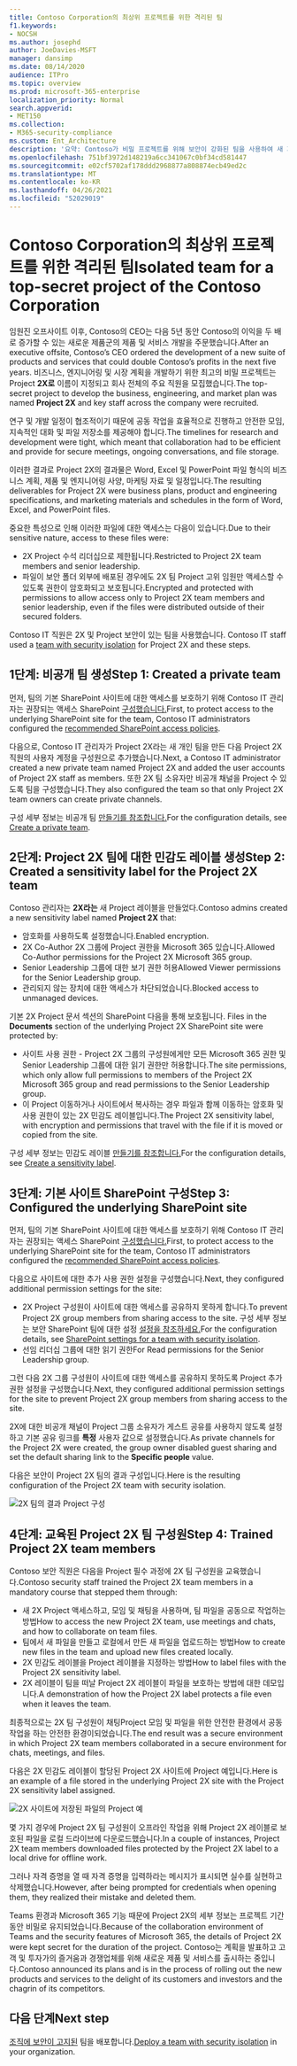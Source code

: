 ```yaml
---
title: Contoso Corporation의 최상위 프로젝트를 위한 격리된 팀
f1.keywords:
- NOCSH
ms.author: josephd
author: JoeDavies-MSFT
manager: dansimp
ms.date: 08/14/2020
audience: ITPro
ms.topic: overview
ms.prod: microsoft-365-enterprise
localization_priority: Normal
search.appverid:
- MET150
ms.collection:
- M365-security-compliance
ms.custom: Ent_Architecture
description: '요약: Contoso가 비밀 프로젝트를 위해 보안이 강화된 팀을 사용하여 새 제품 및 서비스 제품군을 개발하는 방법을 설명하는 방법을 설명하는 문서입니다.'
ms.openlocfilehash: 751bf3972d148219a6cc341067c0bf34cd581447
ms.sourcegitcommit: e02cf5702af178ddd2968877a808874ecb49ed2c
ms.translationtype: MT
ms.contentlocale: ko-KR
ms.lasthandoff: 04/26/2021
ms.locfileid: "52029019"
---
```

# <a name="isolated-team-for-a-top-secret-project-of-the-contoso-corporation"></a><span data-ttu-id="dabf1-103">Contoso Corporation의 최상위 프로젝트를 위한 격리된 팀</span><span class="sxs-lookup"><span data-stu-id="dabf1-103">Isolated team for a top-secret project of the Contoso Corporation</span></span>

<span data-ttu-id="dabf1-104">임원진 오프사이트 이후, Contoso의 CEO는 다음 5년 동안 Contoso의 이익을 두 배로 증가할 수 있는 새로운 제품군의 제품 및 서비스 개발을 주문했습니다.</span><span class="sxs-lookup"><span data-stu-id="dabf1-104">After an executive offsite, Contoso’s CEO ordered the development of a new suite of products and services that could double Contoso’s profits in the next five years.</span></span> <span data-ttu-id="dabf1-105">비즈니스, 엔지니어링 및 시장 계획을 개발하기 위한 최고의 비밀 프로젝트는 Project **2X로** 이름이 지정되고 회사 전체의 주요 직원을 모집했습니다.</span><span class="sxs-lookup"><span data-stu-id="dabf1-105">The top-secret project to develop the business, engineering, and market plan was named **Project 2X** and key staff across the company were recruited.</span></span> 

<span data-ttu-id="dabf1-106">연구 및 개발 일정이 협조적이기 때문에 공동 작업을 효율적으로 진행하고 안전한 모임, 지속적인 대화 및 파일 저장소를 제공해야 합니다.</span><span class="sxs-lookup"><span data-stu-id="dabf1-106">The timelines for research and development were tight, which meant that collaboration had to be efficient and provide for secure meetings, ongoing conversations, and file storage.</span></span>

<span data-ttu-id="dabf1-107">이러한 결과로 Project 2X의 결과물은 Word, Excel 및 PowerPoint 파일 형식의 비즈니스 계획, 제품 및 엔지니어링 사양, 마케팅 자료 및 일정입니다.</span><span class="sxs-lookup"><span data-stu-id="dabf1-107">The resulting deliverables for Project 2X were business plans, product and engineering specifications, and marketing materials and schedules in the form of Word, Excel, and PowerPoint files.</span></span> 

<span data-ttu-id="dabf1-108">중요한 특성으로 인해 이러한 파일에 대한 액세스는 다음이 있습니다.</span><span class="sxs-lookup"><span data-stu-id="dabf1-108">Due to their sensitive nature, access to these files were:</span></span>

- <span data-ttu-id="dabf1-109">2X Project 수석 리더십으로 제한됩니다.</span><span class="sxs-lookup"><span data-stu-id="dabf1-109">Restricted to Project 2X team members and senior leadership.</span></span>
- <span data-ttu-id="dabf1-110">파일이 보안 폴더 외부에 배포된 경우에도 2X 팀 Project 고위 임원만 액세스할 수 있도록 권한이 암호화되고 보호됩니다.</span><span class="sxs-lookup"><span data-stu-id="dabf1-110">Encrypted and protected with permissions to allow access only to Project 2X team members and senior leadership, even if the files were distributed outside of their secured folders.</span></span>

<span data-ttu-id="dabf1-111">Contoso IT 직원은 2X 및 Project 보안이 있는 팀을 사용했습니다. [](secure-teams-security-isolation.md)</span><span class="sxs-lookup"><span data-stu-id="dabf1-111">Contoso IT staff used a [team with security isolation](secure-teams-security-isolation.md) for Project 2X and these steps.</span></span>

## <a name="step-1-created-a-private-team"></a><span data-ttu-id="dabf1-112">1단계: 비공개 팀 생성</span><span class="sxs-lookup"><span data-stu-id="dabf1-112">Step 1: Created a private team</span></span>

<span data-ttu-id="dabf1-113">먼저, 팀의 기본 SharePoint 사이트에 대한 액세스를 보호하기 위해 Contoso IT 관리자는 권장되는 액세스 SharePoint [구성했습니다.](../security/office-365-security/sharepoint-file-access-policies.md)</span><span class="sxs-lookup"><span data-stu-id="dabf1-113">First, to protect access to the underlying SharePoint site for the team, Contoso IT administrators configured the [recommended SharePoint access policies](../security/office-365-security/sharepoint-file-access-policies.md).</span></span>

<span data-ttu-id="dabf1-114">다음으로, Contoso IT 관리자가 Project 2X라는 새 개인 팀을 만든 다음 Project 2X 직원의 사용자 계정을 구성원으로 추가했습니다.</span><span class="sxs-lookup"><span data-stu-id="dabf1-114">Next, a Contoso IT administrator created a new private team named Project 2X and added the user accounts of Project 2X staff as members.</span></span> <span data-ttu-id="dabf1-115">또한 2X 팀 소유자만 비공개 채널을 Project 수 있도록 팀을 구성했습니다.</span><span class="sxs-lookup"><span data-stu-id="dabf1-115">They also configured the team so that only Project 2X team owners can create private channels.</span></span>

<span data-ttu-id="dabf1-116">구성 세부 정보는 비공개 팀 [만들기를 참조합니다.](secure-teams-security-isolation.md#create-a-private-team)</span><span class="sxs-lookup"><span data-stu-id="dabf1-116">For the configuration details, see [Create a private team](secure-teams-security-isolation.md#create-a-private-team).</span></span>

## <a name="step-2-created-a-sensitivity-label-for-the-project-2x-team"></a><span data-ttu-id="dabf1-117">2단계: Project 2X 팀에 대한 민감도 레이블 생성</span><span class="sxs-lookup"><span data-stu-id="dabf1-117">Step 2: Created a sensitivity label for the Project 2X team</span></span>

<span data-ttu-id="dabf1-118">Contoso 관리자는 **2X라는** 새 Project 레이블을 만들었다.</span><span class="sxs-lookup"><span data-stu-id="dabf1-118">Contoso admins created a new sensitivity label named **Project 2X** that:</span></span>

- <span data-ttu-id="dabf1-119">암호화를 사용하도록 설정했습니다.</span><span class="sxs-lookup"><span data-stu-id="dabf1-119">Enabled encryption.</span></span>
- <span data-ttu-id="dabf1-120">2X Co-Author 2X 그룹에 Project 권한을 Microsoft 365 있습니다.</span><span class="sxs-lookup"><span data-stu-id="dabf1-120">Allowed Co-Author permissions for the Project 2X Microsoft 365 group.</span></span>
- <span data-ttu-id="dabf1-121">Senior Leadership 그룹에 대한 보기 권한 허용</span><span class="sxs-lookup"><span data-stu-id="dabf1-121">Allowed Viewer permissions for the Senior Leadership group.</span></span>
- <span data-ttu-id="dabf1-122">관리되지 않는 장치에 대한 액세스가 차단되었습니다.</span><span class="sxs-lookup"><span data-stu-id="dabf1-122">Blocked access to unmanaged devices.</span></span>

<span data-ttu-id="dabf1-123">기본 2X Project 문서 섹션의 SharePoint 다음을 통해 보호됩니다. </span><span class="sxs-lookup"><span data-stu-id="dabf1-123">Files in the **Documents** section of the underlying Project 2X SharePoint site were protected by:</span></span>

- <span data-ttu-id="dabf1-124">사이트 사용 권한 - Project 2X 그룹의 구성원에게만 모든 Microsoft 365 권한 및 Senior Leadership 그룹에 대한 읽기 권한만 허용합니다.</span><span class="sxs-lookup"><span data-stu-id="dabf1-124">The site permissions, which only allow full permissions to members of the Project 2X Microsoft 365 group and read permissions to the Senior Leadership group.</span></span>
- <span data-ttu-id="dabf1-125">이 Project 이동하거나 사이트에서 복사하는 경우 파일과 함께 이동하는 암호화 및 사용 권한이 있는 2X 민감도 레이블입니다.</span><span class="sxs-lookup"><span data-stu-id="dabf1-125">The Project 2X sensitivity label, with encryption and permissions that travel with the file if it is moved or copied from the site.</span></span>

<span data-ttu-id="dabf1-126">구성 세부 정보는 민감도 레이블 [만들기를 참조합니다.](secure-teams-security-isolation.md#create-a-sensitivity-label)</span><span class="sxs-lookup"><span data-stu-id="dabf1-126">For the configuration details, see [Create a sensitivity label](secure-teams-security-isolation.md#create-a-sensitivity-label).</span></span>

## <a name="step-3-configured-the-underlying-sharepoint-site"></a><span data-ttu-id="dabf1-127">3단계: 기본 사이트 SharePoint 구성</span><span class="sxs-lookup"><span data-stu-id="dabf1-127">Step 3: Configured the underlying SharePoint site</span></span>

<span data-ttu-id="dabf1-128">먼저, 팀의 기본 SharePoint 사이트에 대한 액세스를 보호하기 위해 Contoso IT 관리자는 권장되는 액세스 SharePoint [구성했습니다.](../security/office-365-security/sharepoint-file-access-policies.md)</span><span class="sxs-lookup"><span data-stu-id="dabf1-128">First, to protect access to the underlying SharePoint site for the team, Contoso IT administrators configured the [recommended SharePoint access policies](../security/office-365-security/sharepoint-file-access-policies.md).</span></span>

<span data-ttu-id="dabf1-129">다음으로 사이트에 대한 추가 사용 권한 설정을 구성했습니다.</span><span class="sxs-lookup"><span data-stu-id="dabf1-129">Next, they configured additional permission settings for the site:</span></span>

- <span data-ttu-id="dabf1-130">2X Project 구성원이 사이트에 대한 액세스를 공유하지 못하게 합니다.</span><span class="sxs-lookup"><span data-stu-id="dabf1-130">To prevent Project 2X group members from sharing access to the site.</span></span> <span data-ttu-id="dabf1-131">구성 세부 정보는 보안 SharePoint 팀에 대한 설정 [설정을 참조하세요.](secure-teams-security-isolation.md#sharepoint-settings)</span><span class="sxs-lookup"><span data-stu-id="dabf1-131">For the configuration details, see [SharePoint settings for a team with security isolation](secure-teams-security-isolation.md#sharepoint-settings).</span></span>
- <span data-ttu-id="dabf1-132">선임 리더십 그룹에 대한 읽기 권한</span><span class="sxs-lookup"><span data-stu-id="dabf1-132">For Read permissions for the Senior Leadership group.</span></span>

<span data-ttu-id="dabf1-133">그런 다음 2X 그룹 구성원이 사이트에 대한 액세스를 공유하지 못하도록 Project 추가 권한 설정을 구성했습니다.</span><span class="sxs-lookup"><span data-stu-id="dabf1-133">Next, they configured additional permission settings for the site to prevent Project 2X group members from sharing access to the site.</span></span> 

<span data-ttu-id="dabf1-134">2X에 대한 비공개 채널이 Project 그룹 소유자가 게스트 공유를 사용하지 않도록 설정하고 기본 공유 링크를 **특정** 사용자 값으로 설정했습니다.</span><span class="sxs-lookup"><span data-stu-id="dabf1-134">As private channels for the Project 2X were created, the group owner disabled guest sharing and set the default sharing link to the **Specific people** value.</span></span>

<span data-ttu-id="dabf1-135">다음은 보안이 Project 2X 팀의 결과 구성입니다.</span><span class="sxs-lookup"><span data-stu-id="dabf1-135">Here is the resulting configuration of the Project 2X team with security isolation.</span></span>

![2X 팀의 결과 Project 구성](../media/contoso-team-for-top-secret-project.png)

 ## <a name="step-4-trained-project-2x-team-members"></a><span data-ttu-id="dabf1-137">4단계: 교육된 Project 2X 팀 구성원</span><span class="sxs-lookup"><span data-stu-id="dabf1-137">Step 4: Trained Project 2X team members</span></span>

<span data-ttu-id="dabf1-138">Contoso 보안 직원은 다음을 Project 필수 과정에 2X 팀 구성원을 교육했습니다.</span><span class="sxs-lookup"><span data-stu-id="dabf1-138">Contoso security staff trained the Project 2X team members in a mandatory course that stepped them through:</span></span>

- <span data-ttu-id="dabf1-139">새 2X Project 액세스하고, 모임 및 채팅을 사용하며, 팀 파일을 공동으로 작업하는 방법</span><span class="sxs-lookup"><span data-stu-id="dabf1-139">How to access the new Project 2X team, use meetings and chats, and how to collaborate on team files.</span></span>
- <span data-ttu-id="dabf1-140">팀에서 새 파일을 만들고 로컬에서 만든 새 파일을 업로드하는 방법</span><span class="sxs-lookup"><span data-stu-id="dabf1-140">How to create new files in the team and upload new files created locally.</span></span>
- <span data-ttu-id="dabf1-141">2X 민감도 레이블을 Project 레이블을 지정하는 방법</span><span class="sxs-lookup"><span data-stu-id="dabf1-141">How to label files with the Project 2X sensitivity label.</span></span>
- <span data-ttu-id="dabf1-142">2X 레이블이 팀을 떠날 Project 2X 레이블이 파일을 보호하는 방법에 대한 데모입니다.</span><span class="sxs-lookup"><span data-stu-id="dabf1-142">A demonstration of how the Project 2X  label protects a file even when it leaves the team.</span></span>

<span data-ttu-id="dabf1-143">최종적으로는 2X 팀 구성원이 채팅Project 모임 및 파일을 위한 안전한 환경에서 공동 작업을 하는 안전한 환경이되었습니다.</span><span class="sxs-lookup"><span data-stu-id="dabf1-143">The end result was a secure environment in which Project 2X team members collaborated in a secure environment for chats, meetings, and files.</span></span>

<span data-ttu-id="dabf1-144">다음은 2X 민감도 레이블이 할당된 Project 2X 사이트에 Project 예입니다.</span><span class="sxs-lookup"><span data-stu-id="dabf1-144">Here is an example of a file stored in the underlying Project 2X site with the Project 2X sensitivity label assigned.</span></span>

![2X 사이트에 저장된 파일의 Project 예](../media/contoso-team-for-top-secret-project-example.png)

<span data-ttu-id="dabf1-146">몇 가지 경우에 Project 2X 팀 구성원이 오프라인 작업을 위해 Project 2X 레이블로 보호된 파일을 로컬 드라이브에 다운로드했습니다.</span><span class="sxs-lookup"><span data-stu-id="dabf1-146">In a couple of instances, Project 2X team members downloaded files protected by the Project 2X label to a local drive for offline work.</span></span> 

<span data-ttu-id="dabf1-147">그러나 자격 증명을 열 때 자격 증명을 입력하라는 메시지가 표시되면 실수를 실현하고 삭제했습니다.</span><span class="sxs-lookup"><span data-stu-id="dabf1-147">However, after being prompted for credentials when opening them, they realized their mistake and deleted them.</span></span>

<span data-ttu-id="dabf1-148">Teams 환경과 Microsoft 365 기능 때문에 Project 2X의 세부 정보는 프로젝트 기간 동안 비밀로 유지되었습니다.</span><span class="sxs-lookup"><span data-stu-id="dabf1-148">Because of the collaboration environment of Teams and the security features of Microsoft 365, the details of Project 2X were kept secret for the duration of the project.</span></span> <span data-ttu-id="dabf1-149">Contoso는 계획을 발표하고 고객 및 투자가의 즐거움과 경쟁업체를 위해 새로운 제품 및 서비스를 출시하는 중입니다.</span><span class="sxs-lookup"><span data-stu-id="dabf1-149">Contoso announced its plans and is in the process of rolling out the new products and services to the delight of its customers and investors and the chagrin of its competitors.</span></span>

## <a name="next-step"></a><span data-ttu-id="dabf1-150">다음 단계</span><span class="sxs-lookup"><span data-stu-id="dabf1-150">Next step</span></span>

<span data-ttu-id="dabf1-151">[조직에 보안이 고지된](secure-teams-security-isolation.md) 팀을 배포합니다.</span><span class="sxs-lookup"><span data-stu-id="dabf1-151">[Deploy a team with security isolation](secure-teams-security-isolation.md) in your organization.</span></span>

